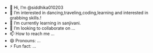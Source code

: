 - 👋 Hi, I’m @siddhika010203
- 👀 I’m interested in dancing,traveling,coding,learning and interested in grabbing skills.! 
- 🌱 I’m currently learning in sanjivani.
- 💞️ I’m looking to collaborate on ...
- 📫 How to reach me ...
- 😄 Pronouns: ...
- ⚡ Fun fact: ...

<!---
siddhika010203/siddhika010203 is a ✨ special ✨ repository because its `README.md` (this file) appears on your GitHub profile.
You can click the Preview link to take a look at your changes.
--->
